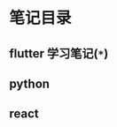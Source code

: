 # 笔记目录
<!-- ## js -->
<!-- ## vue -->
<!-- ## node -->
<!-- ## ruby && rails -->
## flutter 学习笔记(`*`)
## python
## react